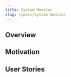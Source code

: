 ```yaml
---
title: System Monitor
slug: /specs/system-monitor
---
```


## Overview

## Motivation

## User Stories

<!-- wireframe here -->
<!-- Can also be used as a QA Checklist -->
